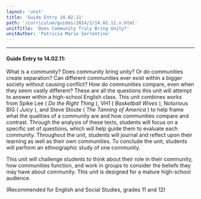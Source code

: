```yaml
---
layout: 'unit'
title: 'Guide Entry 14.02.11'
path: '/curriculum/guides/2014/2/14.02.11.x.html'
unitTitle: 'Does Community Truly Bring Unity?'
unitAuthor: 'Patricia Marie Sorrentino'
---
```


<body>
<hr/>
 <h4>
  Guide Entry to 14.02.11:
 </h4>
 <p>
  What is a community? Does community bring unity? Or do communities create separation? Can different communities ever exist within a bigger society without causing conflict? How do communities compare, even when they seem vastly different? These are all the questions this unit will attempt to answer within a high-school English class. This unit combines works from Spike Lee (
  <i>
   Do the Right Thing
  </i>
  ), VH1 (
  <i>
   Basketball Wives
  </i>
  ), Notorious BIG (
  <i>
   Juicy
  </i>
  ), and Steve Stoute (
  <i>
   The Tanning of America
  </i>
  ) to help frame what the qualities of a community are and how communities compare and contrast. Through the analysis of these texts, students will focus on a specific set of questions, which will help guide them to evaluate each community. Throughout the unit, students will journal and reflect upon their learning as well as their own communities. To conclude the unit, students will perform an ethnographic study of one community.
 </p>
<p>
  This unit will challenge students to think about their role in their community, how communities function, and work in groups to consider the beliefs they may have about community. This unit is designed for a mature high-school audience.
 </p>
<p>
  (Recommended for English and Social Studies, grades 11 and 12)
  <b>
  </b>
 </p>

</body>
